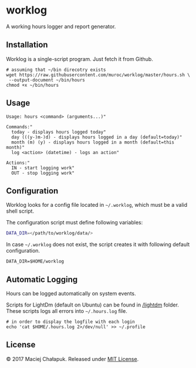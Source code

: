 # worklog

A working hours logger and report generator.

## Installation

Worklog is a single-script program. Just fetch it from Github.

```
# assuming that ~/bin direcotry exists
wget https://raw.githubusercontent.com/muroc/worklog/master/hours.sh \
 --output-document ~/bin/hours
chmod +x ~/bin/hours
```

## Usage

```
Usage: hours <command> (arguments...)"

Commands:"
  today - displays hours logged today"
  day (((y-)m-)d) - displays hours logged in a day (default=today)"
  month (m) (y) - displays hours logged in a month (default=this month)"
  log <action> (datetime) - logs an action"

Actions:"
  IN - start logging work"
  OUT - stop logging work"
```

## Configuration

Worklog looks for a config file located in `~/.worklog`, which must be a valid shell script.

The configuration script must define following variables:

```sh
DATA_DIR=</path/to/worklog/data/>
```

In case `~/.worklog` does not exist, the script creates it with following
default configuration.

```
DATA_DIR=$HOME/worklog
```

## Automatic Logging

Hours can be logged automatically on system events.

Scripts for LightDm (default on Ubuntu) can be found in [/lightdm](/lightdm)
folder. These scripts logs all errors into `~/.hours.log` file.

```
# in order to display the logfile with each login
echo 'cat $HOME/.hours.log 2>/dev/null' >> ~/.profile
```

## License

&copy; 2017 Maciej Chałapuk. Released under [MIT License](LICENSE).

